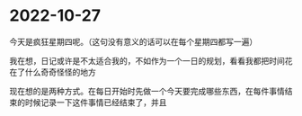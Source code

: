 # 2022-10-27

今天是疯狂星期四呢。（这句没有意义的话可以在每个星期四都写一遍）

我在想，日记或许是不太适合我的，不如作为一个一日的规划，看看我都把时间花在了什么奇奇怪怪的地方

现在想的是两种方式。在每日开始时先做一个今天要完成哪些东西，在每件事情结束的时候记录一下这件事情已经结束了，并且
